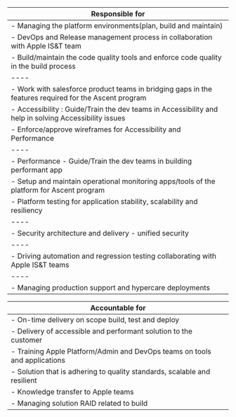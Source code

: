 |Responsible for|
|---|
|- Managing the platform environments(plan, build and maintain)|
|- DevOps and Release management process in collaboration with Apple IS&T team|
|- Build/maintain the code quality tools and enforce code quality in the build process|
|----|
|- Work with salesforce product teams in bridging gaps in the features required for the Ascent program|
|- Accessibility : Guide/Train the dev teams in Accessibility and help in solving Accessibility issues|
|- Enforce/approve wireframes for Accessibility and Performance|
|----|
|- Performance - Guide/Train the dev teams in building performant app |
|- Setup and maintain operational monitoring apps/tools of the platform for Ascent program|
|- Platform testing for application stability, scalability and resiliency|
|----|
|- Security architecture and delivery - unified security|
|----|
|- Driving automation and regression testing collaborating with Apple IS&T teams|
|----|
|- Managing production support and hypercare deployments|


|Accountable for|
|---|
|- On-time delivery on scope build, test and deploy|
|- Delivery of accessible and performant solution to the customer|
|- Training Apple Platform/Admin and DevOps teams on tools and applications|
|- Solution that is adhering to quality standards, scalable and resilient|
|- Knowledge transfer to Apple teams |
|- Managing solution RAID related to build|

